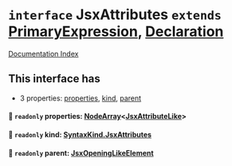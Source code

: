 # `interface` JsxAttributes `extends` [PrimaryExpression](../interface.PrimaryExpression/README.md), [Declaration](../interface.Declaration/README.md)

[Documentation Index](../README.md)

## This interface has

- 3 properties:
[properties](#-readonly-properties-nodearrayjsxattributelike),
[kind](#-readonly-kind-syntaxkindjsxattributes),
[parent](#-readonly-parent-jsxopeninglikeelement)


#### 📄 `readonly` properties: [NodeArray](../interface.NodeArray/README.md)\<[JsxAttributeLike](../type.JsxAttributeLike/README.md)>



#### 📄 `readonly` kind: [SyntaxKind.JsxAttributes](../enum.SyntaxKind/README.md#jsxattributes--292)



#### 📄 `readonly` parent: [JsxOpeningLikeElement](../type.JsxOpeningLikeElement/README.md)



